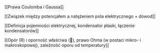 [[Prawa Coulomba i Gaussa]]

[[Związek między potencjałem a natężeniem pola elektrycznego + dowod]]

[[Definicja pojemności elektrycznej, kondensator płaski, łączenie kondensatorów]]

[[Opór (R) i oporność właściwa (), prawo Ohma (w postaci mikro- i makroskopowej), zależność oporu od temperatury]]